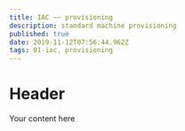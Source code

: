 ```yaml
---
title: IAC ~~ provisioning
description: standard machine provisioning
published: true
date: 2019-11-12T07:56:44.962Z
tags: 01-iac, provisioning
---
```


# Header
Your content here
